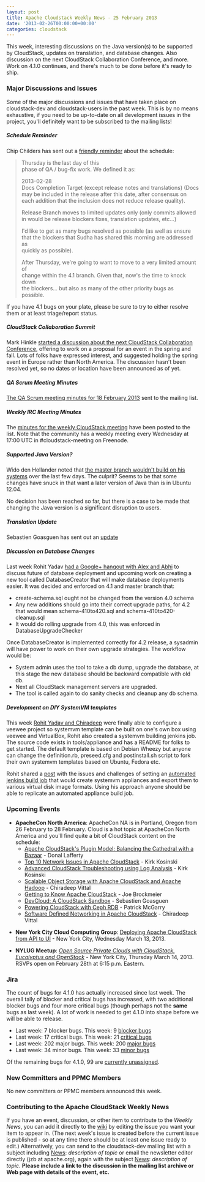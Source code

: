 ```yaml
---
layout: post
title: Apache Cloudstack Weekly News - 25 February 2013
date: '2013-02-26T00:00:00+00:00'
categories: cloudstack
---
```

<p>This week, interesting discussions on the Java version(s) to be supported by CloudStack, updates on translation, and database changes. Also discussion on the next CloudStack Collaboration Conference, and more. Work on 4.1.0 continues, and there's much to be done before it's ready to ship.</p>

<h3><a name="ApacheCloudstackWeeklyNews-25February2013-MajorDiscussionsandIssues"></a>Major Discussions and Issues</h3>

<p>Some of the major discussions and issues that have taken place on cloudstack-dev and cloudstack-users in the past week. This is by no means exhaustive, if you need to be up-to-date on all development issues in the project, you'll definitely want to be subscribed to the mailing lists!</p>

<h5><a name="ApacheCloudstackWeeklyNews-25February2013-ScheduleReminder"></a>Schedule Reminder</h5>

<p>Chip Childers has sent out a <a href="http://markmail.org/message/z37xsunbtikzukzl" class="external-link" rel="nofollow">friendly reminder</a> about the schedule: </p>

<blockquote>
<p> Thursday is the last day of this<br/>
phase of QA / bug-fix work.  We defined it as:</p>

<p>2013-02-28<br/>
  Docs Completion Target (except release notes and translations) (Docs<br/>
  may be included in the release after this date, after consensus on<br/>
  each addition that the inclusion does not reduce release quality).</p>

<p>  Release Branch moves to limited updates only (only commits allowed<br/>
  in would be release blockers fixes, translation updates, etc...)</p>

<p>I'd like to get as many bugs resolved as possible (as well as ensure<br/>
that the blockers that Sudha has shared this morning are addressed as<br/>
quickly as possible).</p>

<p>After Thursday, we're going to want to move to a very limited amount of<br/>
change within the 4.1 branch.  Given that, now's the time to knock down<br/>
the blockers...  but also as many of the other priority bugs as<br/>
possible.</p></blockquote>

<p>If you have 4.1 bugs on your plate, please be sure to try to either resolve them or at least triage/report status. </p>

<h5><a name="ApacheCloudstackWeeklyNews-25February2013-CloudStackCollaborationSummit"></a>CloudStack Collaboration Summit</h5>

<p>Mark Hinkle <a href="http://markmail.org/message/flbkomj6mvgvfsdx" class="external-link" rel="nofollow">started a discussion about the next CloudStack Collaboration Conference</a>, offering to work on a proposal for an event in the spring and fall. Lots of folks have expressed interest, and suggested holding the spring event in Europe rather than North America. The discussion hasn't been resolved yet, so no dates or location have been announced as of yet. </p>

<h5><a name="ApacheCloudstackWeeklyNews-25February2013-QAScrumMeetingMinutes"></a>QA Scrum Meeting Minutes</h5>

<p><a href="/confluence/display/CLOUDSTACK/Minutes+18th+Feb+2013" title="Minutes 18th Feb 2013">The QA Scrum meeting minutes for 18 February 2013</a> sent to the mailing list.</p>

<h5><a name="ApacheCloudstackWeeklyNews-25February2013-WeeklyIRCMeetingMinutes"></a>Weekly IRC Meeting Minutes</h5>

<p>The <a href="http://markmail.org/message/s5dg4bwzlpk7rt4z" class="external-link" rel="nofollow">minutes for the weekly CloudStack meeting</a> have been posted to the list. Note that the community has a weekly meeting every Wednesday at 17:00 UTC in #cloudstack-meeting on Freenode.</p>

<h5><a name="ApacheCloudstackWeeklyNews-25February2013-SupportedJavaVersion%3F"></a>Supported Java Version?</h5>

<p>Wido den Hollander noted that <a href="http://markmail.org/message/sryxuq6ks7ukpkp6" class="external-link" rel="nofollow">the master branch wouldn't build on his systems</a> over the last few days. The culprit? Seems to be that some changes have snuck in that want a later version of Java than is in Ubuntu 12.04.</p>

<p>No decision has been reached so far, but there is a case to be made that changing the Java version is a significant disruption to users.</p>

<h5><a name="ApacheCloudstackWeeklyNews-25February2013-TranslationUpdate"></a>Translation Update</h5>

<p>Sebastien Goasguen has sent out an <a href="http://markmail.org/message/wnkzas5bnd4t3fn6" class="external-link" rel="nofollow">update</a></p>

<h5><a name="ApacheCloudstackWeeklyNews-25February2013-DiscussiononDatabaseChanges"></a>Discussion on Database Changes</h5>

<p>Last week Rohit Yadav <a href="https://www.youtube.com/watch?v=Xp2AGii1szQ" class="external-link" rel="nofollow">had a Google&#43; hangout with Alex and Abhi</a> to discuss future of database deployment and upcoming work on creating a new tool called DatabaseCreator that will make database deployments easier. It was decided and enforced on 4.1 and master branch that:</p>

<ul>
	<li>create-schema.sql ought not be changed from the version 4.0 schema</li>
	<li>Any new additions should go into their correct upgrade paths, for 4.2 that would mean schema-410to420.sql and schema-410to420-cleanup.sql</li>
	<li>It would do rolling upgrade from 4.0, this was enforced in DatabaseUpgradeChecker</li>
</ul>


<p>Once DatabaseCreator is implemented correctly for 4.2 release, a sysadmin will have power to work on their own upgrade strategies. The workflow would be:</p>

<ul>
	<li>System admin uses the tool to take a db dump, upgrade the database, at this stage the new database should be backward compatible with old db.</li>
	<li>Next all CloudStack management servers are upgraded.</li>
	<li>The tool is called again to do sanity checks and cleanup any db schema.</li>
</ul>


<h5><a name="ApacheCloudstackWeeklyNews-25February2013-DevelopmentonDIYSystemVMtemplates"></a>Development on DIY SystemVM templates</h5>

<p>This week <a href="http://markmail.org/message/znflttrdsv3gtoh4" class="external-link" rel="nofollow">Rohit Yadav and Chiradeep</a> were finally able to configure a veewee project so systemvm template can be built on one's own box using veewee and VirtualBox, Rohit also created a systemvm building jenkins job. The source code exists in tools/appliance and has a README for folks to get started. The default template is based on Debian Wheezy but anyone can change the definition.rb, preseed.cfg and postinstall.sh script to fork their own systemvm templates based on Ubuntu, Fedora etc.</p>

<p>Rohit shared a <a href="http://rohityadav.in/logs/building-systemvms/" class="external-link" rel="nofollow">post</a> with the issues and challenges of setting an <a href="http://jenkins.cloudstack.org/view/master/job/build-systemvm-master/" class="external-link" rel="nofollow">automated jenkins build job</a> that would create systemvm appliances and export them to various virtual disk image formats. Using his approach anyone should be able to replicate an automated appliance build job.</p>

<h3><a name="ApacheCloudstackWeeklyNews-25February2013-UpcomingEvents"></a>Upcoming Events</h3>

<ul>
	<li><b>ApacheCon North America</b>: ApacheCon NA is in Portland, Oregon from 26 February to 28 February. Cloud is a hot topic at ApacheCon North America and you'll find quite a bit of CloudStack content on the schedule:
	<ul>
		<li><a href="http://na.apachecon.com/schedule/presentation/126/" class="external-link" rel="nofollow">Apache CloudStack's Plugin Model: Balancing the Cathedral with a Bazaar</a> &#45; Donal Lafferty</li>
		<li><a href="http://na.apachecon.com/schedule/presentation/127/" class="external-link" rel="nofollow">Top 10 Network Issues in Apache CloudStack</a> &#45; Kirk Kosinski</li>
		<li><a href="http://na.apachecon.com/schedule/presentation/128/" class="external-link" rel="nofollow">Advanced CloudStack Troubleshooting using Log Analysis</a> &#45; Kirk Kosinski</li>
		<li><a href="http://na.apachecon.com/schedule/presentation/129/" class="external-link" rel="nofollow">Scalable Object Storage with Apache CloudStack and Apache Hadoop</a> &#45; Chiradeep Vittal</li>
		<li><a href="http://na.apachecon.com/schedule/presentation/116/" class="external-link" rel="nofollow">Getting to Know Apache CloudStack</a> &#45; Joe Brockmeier</li>
		<li><a href="http://na.apachecon.com/schedule/presentation/145/" class="external-link" rel="nofollow">DevCloud: A CloudStack Sandbox</a> &#45; Sebastien Goasguen</li>
		<li><a href="http://na.apachecon.com/schedule/presentation/146/" class="external-link" rel="nofollow">Powering CloudStack with Ceph RDB</a> &#45; Patrick McGarry</li>
		<li><a href="http://na.apachecon.com/schedule/presentation/147/" class="external-link" rel="nofollow">Software Defined Networking in Apache CloudStack</a> &#45; Chiradeep Vittal</li>
	</ul>
	</li>
</ul>


<ul>
	<li><b>New York City Cloud Computing Group</b>: <a href="http://www.meetup.com/nyccloudcomputing/events/104771232/" class="external-link" rel="nofollow">Deploying Apache CloudStack from API to UI</a> &#45; New York City, Wednesday March 13, 2013.</li>
</ul>


<ul>
	<li><b>NYLUG Meetup</b>: <a href="http://www.meetup.com/nylug-meetings/events/82181872/" class="external-link" rel="nofollow"><em>Open Source Private Clouds with CloudStack, Eucalyptus and OpenStack</em></a> &#45; New York City, Thursday March 14, 2013. RSVPs open on February 28th at 6:15 p.m. Eastern.</li>
</ul>


<h3><a name="ApacheCloudstackWeeklyNews-25February2013-Jira"></a>Jira</h3>

<p>The count of bugs for 4.1.0 has actually increased since last week. The overall tally of blocker and critical bugs has increased, with two additional blocker bugs and four more critical bugs (though perhaps not the <b>same</b> bugs as last week). A lot of work is needed to get 4.1.0 into shape before we will be able to release.</p>

<ul>
	<li>Last week: 7 blocker bugs. This week: 9 <a href="http://is.gd/blockers41acs" class="external-link" rel="nofollow">blocker bugs</a></li>
	<li>Last week: 17 critical bugs. This week: 21 <a href="http://is.gd/critical41acs" class="external-link" rel="nofollow">critical bugs</a></li>
	<li>Last week: 202 major bugs. This week: 200 <a href="http://is.gd/major41acs" class="external-link" rel="nofollow">major bugs</a></li>
	<li>Last week: 34 minor bugs. This week: 33 <a href="http://is.gd/minor41acs" class="external-link" rel="nofollow">minor bugs</a></li>
</ul>


<p>Of the remaining bugs for 4.1.0, 99 are <a href="http://is.gd/unassigned41acs" class="external-link" rel="nofollow">currently unassigned</a>.</p>

<h3><a name="ApacheCloudstackWeeklyNews-25February2013-NewCommittersandPPMCMembers"></a>New Committers and PPMC Members</h3>

<p>No new committers or PPMC members announced this week.</p>

<h3><a name="ApacheCloudstackWeeklyNews-25February2013-ContributingtotheApacheCloudStackWeeklyNews"></a>Contributing to the Apache CloudStack Weekly News</h3>

<p>If you have an event, discussion, or other item to contribute to the <em>Weekly News</em>, you can add it directly to the <a href="https://cwiki.apache.org/confluence/display/CLOUDSTACK/CloudStack+Weekly+News" class="external-link" rel="nofollow">wiki</a> by editing the issue you want your item to appear in. (The next week's issue is created before the current issue is published - so at any time there should be at least one issue ready to edit.) Alternatively, you can send to the cloudstack-dev mailing list with a subject including <a href="/confluence/display/CLOUDSTACK/News" title="News">News</a>: <em>description of topic</em> or email the newsletter editor directly (jzb at apache.org), again with the subject <a href="/confluence/display/CLOUDSTACK/News" title="News">News</a>: <em>description of topic</em>. <b>Please include a link to the discussion in the mailing list archive or Web page with details of the event, etc.</b> </p>
